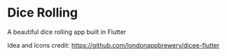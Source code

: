 # Dice Rolling

A beautiful dice rolling app built in Flutter

Idea and Icons credit: https://github.com/londonappbrewery/dicee-flutter

